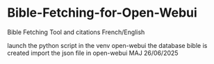 # Bible-Fetching-for-Open-Webui
Bible Fetching Tool and citations French/English

launch the python script in the venv open-webui
the database bible is created
import the json file in open-webui
MAJ 26/06/2025
